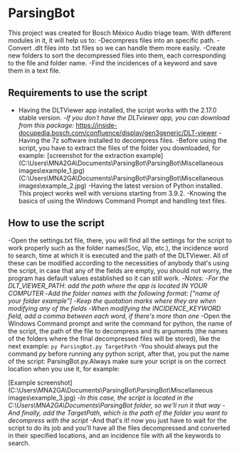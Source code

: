 # ParsingBot

This project was created for Bosch México Audio triage team. With different modules in it, it will help us to:
-Decompress files into an specific path.
-Convert .dlt files into .txt files so we can handle them more easily.
-Create new folders to sort the decompressed files into them, each corresponding to the file and folder name.
-Find the incidences of a keyword and save them in a text file.

## Requirements to use the script

- Having the DLTViewer app installed, the script works with the 2.17.0 stable version.
-*If you don´t have the DLTviewer app, you can download from this package:*  <https://inside-docupedia.bosch.com/confluence/display/gen3generic/DLT-viewer>
-Having the 7z software installed to decompress files.
-Before using the script, you have to extract the files of the folder you downloaded, for example:
[screenshot for the extraction example](C:\Users\MNA2GA\Documents\ParsingBot\ParsingBot\Miscellaneous images\example_1.jpg)(C:\Users\MNA2GA\Documents\ParsingBot\ParsingBot\Miscellaneous images\example_2.jpg)
-Having the latest version of Python installed. This project works well with versions starting from 3.9.2.
-Knowing the basics of using the Windows Command Prompt and handling text files.

## How to use the script

-Open the settings.txt file, there, you will find all the settings for the script to work properly such as the folder names(Soc, Vip, etc.), the incidence word to search, time at which it is executed and the path of the DLTViewer. All of these can be modified according to the necessities of anybody that's using the script, in case that any of the fields are empty, you should not worry, the program has default values established so it can still work.
-*Notes:*
-*For the DLT_VIEWER_PATH: add the path where the app is located IN YOUR COMPUTER*
-*Add the folder names with the following format: ["name of your folder example"]*
-*Keep the quotation marks where they are when modifying any of the fields*
-*When modifying the INCIDENCE_KEYWORD field, add a comma between each word, if there's more than one*
-Open the Windows Command prompt and write the command for python, the name of the script, the path of the file to decompress and its arguments (the names of the folders where the final decompressed files will be stored), like the next example:
 `py ParsingBot.py TargetPath`
-You should always put the command *py* before running any python script, after that, you put the name of the script: ParsingBot.py.Always make sure your script is on the correct location when you use it, for example:

[Example screenshot](C:\Users\MNA2GA\Documents\ParsingBot\ParsingBot\Miscellaneous images\example_3.jpg)
-*In this case, the script is located in the C:\Users\MNA2GA\Documents\ParsingBot folder, so we'll run it that way*
-*And finally, add the TargetPath, which is the path of the folder you want to decompress with the script*
-And that's it! now you just have to wait for the script to do its job and you'll have all the files decompressed and converted in their specified locations, and an incidence file with all the keywords to search.
